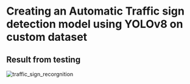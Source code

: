 # Creating an Automatic Traffic sign detection model using YOLOv8 on custom dataset

## Result from testing
![traffic_sign_recorgnition](https://github.com/premota/Traffic_sign_detection/assets/105300445/f89db439-6b84-42de-89c4-6ad5111ed8b9)
